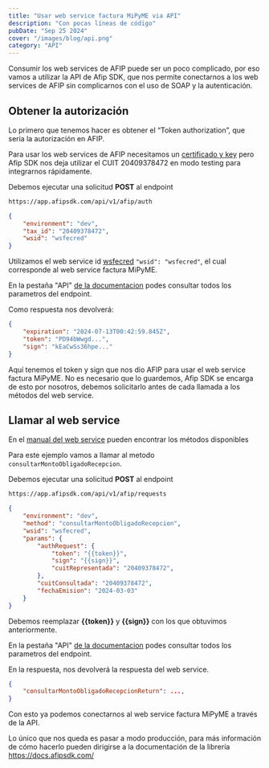 ```yaml
---
title: "Usar web service factura MiPyME via API"
description: "Con pocas líneas de código"
pubDate: "Sep 25 2024"
cover: "/images/blog/api.png"
category: "API"
---
```



Consumir los web services de AFIP puede ser un poco complicado, por eso vamos a utilizar la API de Afip SDK, que nos permite conectarnos a los web services de AFIP sin complicarnos con el uso de SOAP y la autenticación.

## Obtener la autorización

Lo primero que tenemos hacer es obtener el “Token authorization”, que seria la autorización en AFIP.

Para usar los web services de AFIP necesitamos un [certificado y key](https://docs.afipsdk.com/paso-a-paso/instalacion#opcional-si-queres-usar-tu-propio-certificado-para-desarrollo) pero Afip SDK nos deja utilizar el CUIT 20409378472 en modo testing para integrarnos rápidamente.


Debemos ejecutar una solicitud **POST** al endpoint

```bash
https://app.afipsdk.com/api/v1/afip/auth
```

```json
{
    "environment": "dev",
    "tax_id": "20409378472",
    "wsid": "wsfecred"
}
```

Utilizamos el web service id <u>wsfecred</u> `"wsid": "wsfecred"`, el cual corresponde al web service factura MiPyME. 

En la pestaña "API" [de la documentacion](https://docs.afipsdk.com/paso-a-paso/instalacion#id-3-crear-una-instancia-clase-afip) podes consultar todos los parametros del endpoint.

Como respuesta nos devolverá:

```json
{
    "expiration": "2024-07-13T00:42:59.845Z",
    "token": "PD94bWwgd...",
    "sign": "kEaCwSs36hpe..."
}
```

Aquí tenemos el token y sign que nos dio AFIP para usar el web service factura MiPyME. No es necesario que lo guardemos, Afip SDK se encarga de esto por nosotros, debemos solicitarlo antes de cada llamada a los métodos del web service.


## Llamar al web service

En el [manual del web service](https://servicioscf.afip.gob.ar/facturadecreditoelectronica/documentos/Manual-Desarrollador-WSFECRED.pdf) pueden encontrar los métodos disponibles

Para este ejemplo vamos a llamar al metodo `consultarMontoObligadoRecepcion`.

Debemos ejecutar una solicitud **POST** al endpoint

```bash
https://app.afipsdk.com/api/v1/afip/requests
```

```json
{
    "environment": "dev",
    "method": "consultarMontoObligadoRecepcion",
    "wsid": "wsfecred",
    "params": {
        "authRequest": {
            "token": "{{token}}",
            "sign": "{{sign}}",
            "cuitRepresentada": "20409378472",
        },
        "cuitConsultada": "20409378472",
        "fechaEmision": "2024-03-03"
    }
}
```

Debemos reemplazar **{{token}}** y **{{sign}}** con los que obtuvimos anteriormente.

En la pestaña "API" [de la documentacion](https://docs.afipsdk.com/paso-a-paso/web-services/otro-web-service) podes consultar todos los parametros del endpoint.

En la respuesta, nos devolverá la respuesta del web service.

```json
{
    "consultarMontoObligadoRecepcionReturn": ...,
}
```

Con esto ya podemos conectarnos al web service factura MiPyME a través de la API.

Lo único que nos queda es pasar a modo producción, para más información de cómo hacerlo pueden dirigirse a la documentación de la librería https://docs.afipsdk.com/